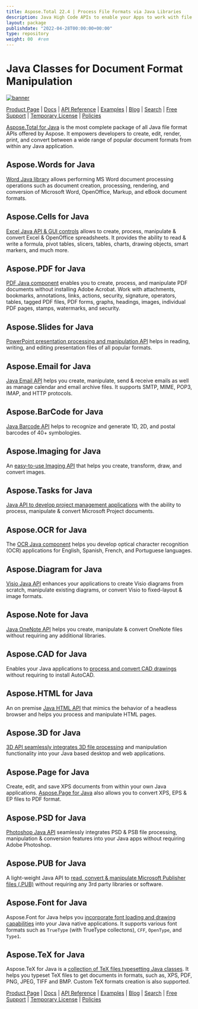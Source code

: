 ```yaml
---
title: Aspose.Total 22.4 | Process File Formats via Java Libraries 
description: Java High Code APIs to enable your Apps to work with file formats of Microsoft Word, Excel, PowerPoint, Outlook, OneNote, 3D, CAD, PDF, GIS, Email, HTML, etc.
layout: package
publishdate: "2022-04-28T00:00:00+00:00"
type: repository
weight: 00	#rem
---
```


# Java Classes for Document Format Manipulation

[![banner](../aspose_total-for-java-banner.png)](./)

[Product Page](https://products.aspose.com/total/java/) | [Docs](https://docs.aspose.com/total/java/) | [API Reference](https://apireference.aspose.com/) | [Examples](http://aspose.github.io) | [Blog](https://blog.aspose.com/category/total/) | [Search](https://search.aspose.com/) | [Free Support](https://forum.aspose.com/) | [Temporary License](https://purchase.aspose.com/temporary-license) | [Policies](https://purchase.aspose.com/policies)

[Aspose.Total for Java](https://docs.aspose.com/total/java/) is the most complete package of all Java file format APIs offered by Aspose. It empowers developers to create, edit, render, print, and convert between a wide range of popular document formats from within any Java application.

## Aspose.Words for Java

[Word Java library](https://products.aspose.com/words/java/) allows performing MS Word document processing operations such as document creation, processing, rendering, and conversion of Microsoft Word, OpenOffice, Markup, and eBook document formats.

## Aspose.Cells for Java

[Excel Java API & GUI controls](https://products.aspose.com/cells/java/) allows to create, process, manipulate & convert Excel & OpenOffice spreadsheets. It provides the ability to read & write a formula, pivot tables, slicers, tables, charts, drawing objects, smart markers, and much more.

## Aspose.PDF for Java

[PDF Java component](https://products.aspose.com/pdf/java/) enables you to create, process, and manipulate PDF documents without installing Adobe Acrobat. Work with attachments, bookmarks, annotations, links, actions, security, signature, operators, tables, tagged PDF files, PDF forms, graphs, headings, images, individual PDF pages, stamps, watermarks, and security.

## Aspose.Slides for Java

[PowerPoint presentation processing and manipulation API](https://products.aspose.com/slides/java/) helps in reading, writing, and editing presentation files of all popular formats.

## Aspose.Email for Java

[Java Email API](https://products.aspose.com/email/java/) helps you create, manipulate, send & receive emails as well as manage calendar and email archive files. It supports SMTP, MIME, POP3, IMAP, and HTTP protocols.

## Aspose.BarCode for Java

[Java Barcode API](https://products.aspose.com/barcode/java/) helps to recognize and generate 1D, 2D, and postal barcodes of 40+ symbologies.

## Aspose.Imaging for Java

An [easy-to-use Imaging API](https://products.aspose.com/imaging/java/) that helps you create, transform, draw, and convert images.

## Aspose.Tasks for Java

[Java API to develop project management applications](https://products.aspose.com/tasks/java/) with the ability to process, manipulate & convert Microsoft Project documents.

## Aspose.OCR for Java

The [OCR Java component](https://products.aspose.com/ocr/java/) helps you develop optical character recognition (OCR) applications for English, Spanish, French, and Portuguese languages.

## Aspose.Diagram for Java

[Visio Java API](https://products.aspose.com/diagram/java/) enhances your applications to create Visio diagrams from scratch, manipulate existing diagrams, or convert Visio to fixed-layout & image formats.

## Aspose.Note for Java

[Java OneNote API](https://products.aspose.com/note/java/) helps you create, manipulate & convert OneNote files without requiring any additional libraries.

## Aspose.CAD for Java

Enables your Java applications to [process and convert CAD drawings](https://products.aspose.com/cad/java/) without requiring to install AutoCAD.

## Aspose.HTML for Java

An on premise [Java HTML API](https://products.aspose.com/html/java/) that mimics the behavior of a headless browser and helps you process and manipulate HTML pages.

## Aspose.3D for Java

[3D API seamlessly integrates 3D file processing](https://products.aspose.com/3d/java/) and manipulation functionality into your Java based desktop and web applications.

## Aspose.Page for Java

Create, edit, and save XPS documents from within your own Java applications. [Aspose.Page for Java](https://products.aspose.com/page/java/) also allows you to convert XPS, EPS & EP files to PDF format.

## Aspose.PSD for Java

[Photoshop Java API](https://products.aspose.com/psd/java/) seamlessly integrates PSD & PSB file processing, manipulation & conversion features into your Java apps without requiring Adobe Photoshop.

## Aspose.PUB for Java

A light-weight Java API to [read, convert & manipulate Microsoft Publisher files (.PUB)](https://products.aspose.com/pub/java/) without requiring any 3rd party libraries or software.

## Aspose.Font for Java

Aspose.Font for Java helps you [incorporate font loading and drawing capabilities](https://products.aspose.com/font/java/) into your Java native applications. It supports various font formats such as `TrueType` (with TrueType collectons), `CFF`, `OpenType`, and `Type1`.

## Aspose.TeX for Java

Aspose.TeX for Java is a [collection of TeX files typesetting Java classes](https://products.aspose.com/tex/java/). It helps you typeset TeX files to get documents in formats, such as, XPS, PDF, PNG, JPEG, TIFF and BMP. Custom TeX formats creation is also supported.

[Product Page](https://products.aspose.com/total/java/) | [Docs](https://docs.aspose.com/total/java/) | [API Reference](https://apireference.aspose.com/) | [Examples](http://aspose.github.io) | [Blog](https://blog.aspose.com/category/total/) | [Search](https://search.aspose.com/) | [Free Support](https://forum.aspose.com/) | [Temporary License](https://purchase.aspose.com/temporary-license) | [Policies](https://purchase.aspose.com/policies)

